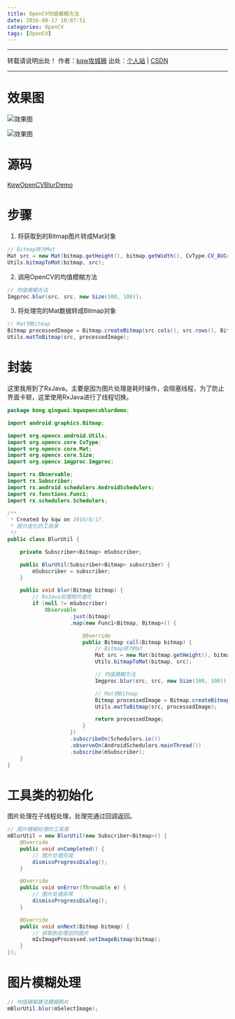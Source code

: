 ```yaml
---
title: OpenCV均值模糊方法
date: 2016-08-17 18:07:51
categories: OpenCV
tags: [OpenCV]
---
```


---
转载请说明出处！
作者：[kqw攻城狮](http://kongqw.github.io/about/index.html)
出处：[个人站](http://kongqw.github.io) | [CSDN](http://blog.csdn.net/q4878802/)

---

# 效果图

![效果图](http://img.blog.csdn.net/20160817180644795)

![效果图](http://img.blog.csdn.net/20160817180628201)

# 源码

[KqwOpenCVBlurDemo](https://github.com/kongqw/KqwOpenCVBlurDemo)

# 步骤

1. 将获取到的Bitmap图片转成Mat对象

``` java
// Bitmap转为Mat
Mat src = new Mat(bitmap.getHeight(), bitmap.getWidth(), CvType.CV_8UC4);
Utils.bitmapToMat(bitmap, src);
```

2. 调用OpenCV的均值模糊方法

``` java
// 均值模糊方法
Imgproc.blur(src, src, new Size(100, 100));
```

3. 将处理完的Mat数据转成Bitmap对象
	
``` java
// Mat转Bitmap
Bitmap processedImage = Bitmap.createBitmap(src.cols(), src.rows(), Bitmap.Config.ARGB_8888);
Utils.matToBitmap(src, processedImage);
```

# 封装

这里我用到了RxJava。主要是因为图片处理是耗时操作，会阻塞线程，为了防止界面卡顿，这里使用RxJava进行了线程切换。


``` java
package kong.qingwei.kqwopencvblurdemo;

import android.graphics.Bitmap;

import org.opencv.android.Utils;
import org.opencv.core.CvType;
import org.opencv.core.Mat;
import org.opencv.core.Size;
import org.opencv.imgproc.Imgproc;

import rx.Observable;
import rx.Subscriber;
import rx.android.schedulers.AndroidSchedulers;
import rx.functions.Func1;
import rx.schedulers.Schedulers;

/**
 * Created by kqw on 2016/8/17.
 * 图片虚化的工具类
 */
public class BlurUtil {

    private Subscriber<Bitmap> mSubscriber;

    public BlurUtil(Subscriber<Bitmap> subscriber) {
        mSubscriber = subscriber;
    }

    public void blur(Bitmap bitmap) {
        // RxJava处理图片虚化
        if (null != mSubscriber)
            Observable
                    .just(bitmap)
                    .map(new Func1<Bitmap, Bitmap>() {

                        @Override
                        public Bitmap call(Bitmap bitmap) {
                            // Bitmap转为Mat
                            Mat src = new Mat(bitmap.getHeight(), bitmap.getWidth(), CvType.CV_8UC4);
                            Utils.bitmapToMat(bitmap, src);

                            // 均值模糊方法
                            Imgproc.blur(src, src, new Size(100, 100));

                            // Mat转Bitmap
                            Bitmap processedImage = Bitmap.createBitmap(src.cols(), src.rows(), Bitmap.Config.ARGB_8888);
                            Utils.matToBitmap(src, processedImage);

                            return processedImage;
                        }
                    })
                    .subscribeOn(Schedulers.io())
                    .observeOn(AndroidSchedulers.mainThread())
                    .subscribe(mSubscriber);
    }
}
```


# 工具类的初始化

图片处理在子线程处理，处理完通过回调返回。

``` java
// 图片模糊处理的工具类
mBlurUtil = new BlurUtil(new Subscriber<Bitmap>() {
    @Override
    public void onCompleted() {
        // 图片处理完成
        dismissProgressDialog();
    }

    @Override
    public void onError(Throwable e) {
        // 图片处理异常
        dismissProgressDialog();
    }

    @Override
    public void onNext(Bitmap bitmap) {
        // 获取到处理后的图片
        mIvImageProcessed.setImageBitmap(bitmap);
    }
});
```

# 图片模糊处理

``` java
// 均值模糊算法模糊图片
mBlurUtil.blur(mSelectImage);
```

